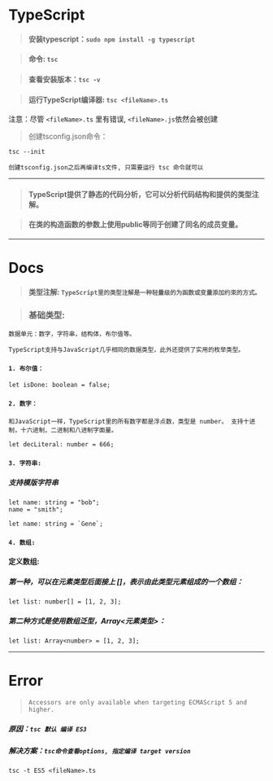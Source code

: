# TypeScript
> #### 安装typescript：`sudo npm install -g typescript`

> #### 命令: `tsc`

> #### 查看安装版本：`tsc -v`

> #### 运行TypeScript编译器: `tsc <fileName>.ts`

注意：尽管 `<fileName>.ts` 里有错误, `<fileName>.js`依然会被创建

> 创建tsconfig.json命令：

```
tsc --init
```
```
创建tsconfig.json之后再编译ts文件, 只需要运行 tsc 命令就可以
```

---
> #### TypeScript提供了静态的代码分析，它可以分析代码结构和提供的类型注解。

> #### 在类的构造函数的参数上使用public等同于创建了同名的成员变量。
---
# Docs
> #### **类型注解**: `TypeScript里的类型注解是一种轻量级的为函数或变量添加约束的方式。`

> ### **基础类型**:
```
数据单元：数字，字符串，结构体，布尔值等。
```

```
TypeScript支持与JavaScript几乎相同的数据类型，此外还提供了实用的枚举类型。
```

#### `1. 布尔值：`
```
let isDone: boolean = false;
```
#### `2. 数字：`
```
和JavaScript一样，TypeScript里的所有数字都是浮点数，类型是 number。 支持十进制，十六进制，二进制和八进制字面量。
```
```
let decLiteral: number = 666;
```
#### `3. 字符串:`
  ##### 支持模版字符串
```
let name: string = "bob";
name = "smith";

let name: string = `Gene`;
```

#### `4. 数组:`
#### 定义数组:
##### 第一种，可以在元素类型后面接上 []，表示由此类型元素组成的一个数组：
```
let list: number[] = [1, 2, 3];
```

##### 第二种方式是使用数组泛型，Array<元素类型>：
```
let list: Array<number> = [1, 2, 3];
```

---

# Error
> `Accessors are only available when targeting ECMAScript 5 and higher.`
##### 原因：`tsc 默认 编译 ES3`
##### 解决方案：`tsc命令查看options, 指定编译 target version`

```
tsc -t ES5 <fileName>.ts
```
